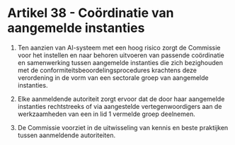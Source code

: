 # Artikel 38 - Coördinatie van aangemelde instanties

1. Ten aanzien van AI-systeem met een hoog risico zorgt de Commissie voor het instellen en naar behoren uitvoeren van passende coördinatie en samenwerking tussen aangemelde instanties die zich bezighouden met de conformiteitsbeoordelingsprocedures krachtens deze verordening in de vorm van een sectorale groep van aangemelde instanties.

2. Elke aanmeldende autoriteit zorgt ervoor dat de door haar aangemelde instanties rechtstreeks of via aangestelde vertegenwoordigers aan de werkzaamheden van een in lid 1 vermelde groep deelnemen.

3. De Commissie voorziet in de uitwisseling van kennis en beste praktijken tussen aanmeldende autoriteiten.
